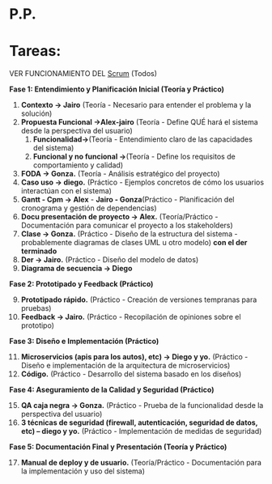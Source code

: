 # P.P.

# Tareas:

VER FUNCIONAMIENTO DEL [Scrum](https://youtu.be/HhC75IonpOU?si=xqnahSdlznmgjriX) (Todos)

**Fase 1: Entendimiento y Planificación Inicial (Teoría y Práctico)**

1. **Contexto → Jairo** (Teoría \- Necesario para entender el problema y la solución)  
2. **Propuesta Funcional →Alex-jairo** (Teoría \- Define QUÉ hará el sistema desde la perspectiva del usuario)  
   1. **Funcionalidad→**(Teoría \- Entendimiento claro de las capacidades del sistema)  
   2. **Funcional y no funcional →**(Teoría \- Define los requisitos de comportamiento y calidad)  
3. **FODA → Gonza.** (Teoría \- Análisis estratégico del proyecto)  
4. **Caso uso → diego.** (Práctico \- Ejemplos concretos de cómo los usuarios interactúan con el sistema)  
5. **Gantt \- Cpm → Alex** \- **Jairo \- Gonza**(Práctico \- Planificación del cronograma y gestión de dependencias)  
6. **Docu presentación de proyecto → Alex.** (Teoría/Práctico \- Documentación para comunicar el proyecto a los stakeholders)  
7. **Clase → Gonza.** (Práctico \- Diseño de la estructura del sistema \- probablemente diagramas de clases UML u otro modelo) **con el der terminado**  
8. **Der → Jairo.** (Práctico \- Diseño del modelo de datos)  
9. **Diagrama de secuencia → Diego**

**Fase 2: Prototipado y Feedback (Práctico)**

9. **Prototipado rápido.** (Práctico \- Creación de versiones tempranas para pruebas)  
10. **Feedback → Jairo.** (Práctico \- Recopilación de opiniones sobre el prototipo)

**Fase 3: Diseño e Implementación (Práctico)**

11. **Microservicios (apis para los autos), etc) → Diego y yo.** (Práctico \- Diseño e implementación de la arquitectura de microservicios)  
12. **Código.** (Práctico \- Desarrollo del sistema basado en los diseños)

**Fase 4: Aseguramiento de la Calidad y Seguridad (Práctico)**

15. **QA caja negra → Gonza.** (Práctico \- Prueba de la funcionalidad desde la perspectiva del usuario)  
16. **3 técnicas de seguridad (firewall, autenticación, seguridad de datos, etc) – diego y yo.** (Práctico \- Implementación de medidas de seguridad)

**Fase 5: Documentación Final y Presentación (Teoría y Práctico)**

17. **Manual de deploy y de usuario.** (Teoría/Práctico \- Documentación para la implementación y uso del sistema)
